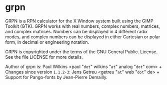 # grpn


GRPN is a RPN calculator for the X Window system built using the
GIMP Toolkit (GTK). GRPN works with real numbers, complex numbers,
matrices, and complex matrices. Numbers can be displayed in 4
different radix modes, and complex numbers can be displayed in
either Cartesian or polar form, in decimal or engineering notation.

GRPN is copyrighted under the terms of the GNU General Public.
License.  See the file LICENSE for more details.

Author of grpn is: Paul Wilkins  <paul "`dot`" wilkins "`at`" analog "`dot`" com> +
Changes since version `1.1.2-3`: Jens Getreu <getreu "`at`" web "`dot`" de> +
Support for Pango-fonts by Jean-Pierre Demailly.

